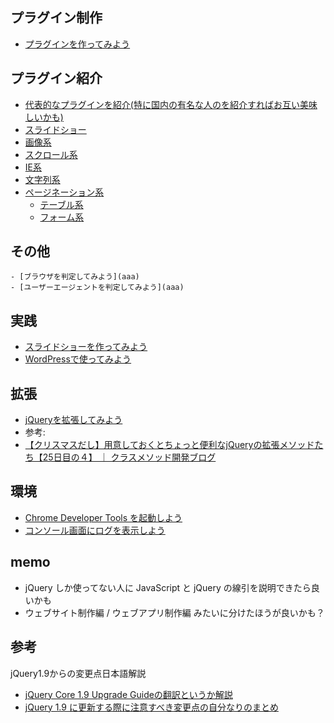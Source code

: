

## プラグイン制作
- [プラグインを作ってみよう](aaaa)


## プラグイン紹介
- [代表的なプラグインを紹介(特に国内の有名な人のを紹介すればお互い美味しいかも)](aaa)
- [スライドショー](aaa)
- [画像系](aaa)
- [スクロール系](aaa)
- [IE系](aaa)
- [文字列系](aaa)
- [ページネーション系](aaa)
	- [テーブル系](aaa)
	- [フォーム系](aaa)


## その他
	- [ブラウザを判定してみよう](aaa)
	- [ユーザーエージェントを判定してみよう](aaa)


## 実践
- [スライドショーを作ってみよう](aaa)
- [WordPressで使ってみよう](aaa)


## 拡張
- [jQueryを拡張してみよう]()
- 参考:
- [【クリスマスだし】用意しておくとちょっと便利なjQueryの拡張メソッドたち【25日目の４】 ｜ クラスメソッド開発ブログ](http://dev.classmethod.jp/client-side/language-client-side/extend-jquery-methods/)


## 環境
- [Chrome Developer Tools を起動しよう](aaa)
- [コンソール画面にログを表示しよう](aaa)


## memo
- jQuery しか使ってない人に JavaScript と jQuery の線引を説明できたら良いかも
- ウェブサイト制作編 / ウェブアプリ制作編 みたいに分けたほうが良いかも？

## 参考
jQuery1.9からの変更点日本語解説  
- [jQuery Core 1.9 Upgrade Guideの翻訳というか解説](http://wood-roots.com/web%E5%88%B6%E4%BD%9C/jqueryjavascript/jquery-core-1-9-upgrade-guide%E3%81%AE%E7%BF%BB%E8%A8%B3%E3%81%A8%E3%81%84%E3%81%86%E3%81%8B%E8%A7%A3%E8%AA%AC)
- [jQuery 1.9 に更新する際に注意すべき変更点の自分なりのまとめ](http://myjquery.blog.fc2.com/blog-entry-14.html)


